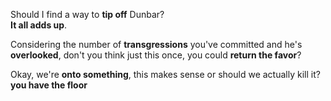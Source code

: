 
Should I find a way to **tip off** Dunbar?   
**It all adds up**.  

Considering the number of **transgressions** you've committed and he's **overlooked**, don't you think just this once, you could **return the favor**?  


Okay, we're **onto something**, this makes sense or should we actually kill it?  
**you have the floor**  


